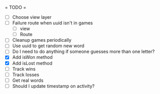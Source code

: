  = TODO =
* [ ] Choose view layer
* [ ] Failure route when uuid isn't in games
  * [ ] view
  * [ ] Route
* [ ] Cleanup games periodically
* [ ] Use uuid to get random new word
* [ ] Do I need to do anything if someone guesses more than one letter?
* [X] Add isWon method
* [X] Add isLost method
* [ ] Track wins
* [ ] Track losses
* [ ] Get real words
* [ ] Should I update timestamp on activity?
